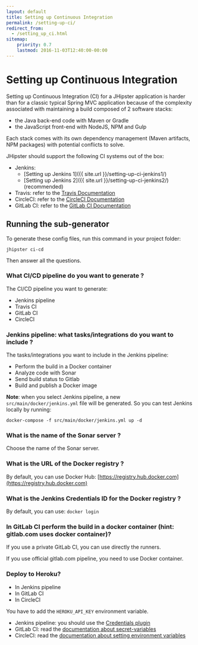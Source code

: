 ```yaml
---
layout: default
title: Setting up Continuous Integration
permalink: /setting-up-ci/
redirect_from:
  - /setting_up_ci.html
sitemap:
    priority: 0.7
    lastmod: 2016-11-03T12:40:00-00:00
---
```


# <i class="fa fa-stethoscope"></i> Setting up Continuous Integration

Setting up Continuous Integration (CI) for a JHipster application is harder than for a classic typical Spring MVC application because of the complexity associated with maintaining a build composed of 2 software stacks:

- the Java back-end code with Maven or Gradle
- the JavaScript front-end with NodeJS, NPM and Gulp

Each stack comes with its own dependency management (Maven artifacts, NPM packages) with potential conflicts to solve.

JHipster should support the following CI systems out of the box:

- Jenkins:
    - [Setting up Jenkins 1]({{ site.url }}/setting-up-ci-jenkins1/)
    - [Setting up Jenkins 2]({{ site.url }}/setting-up-ci-jenkins2/) (recommended)
- Travis: refer to the [Travis Documentation](https://docs.travis-ci.com/user/getting-started/)
- CircleCI: refer to the [CircleCI Documentation](https://circleci.com/docs/getting-started/)
- GitLab CI: refer to the [GitLab CI Documentation](https://about.gitlab.com/gitlab-ci/)

## Running the sub-generator

To generate these config files, run this command in your project folder:

`jhipster ci-cd`

Then answer all the questions.


### What CI/CD pipeline do you want to generate ?

The CI/CD pipeline you want to generate:

- Jenkins pipeline
- Travis CI
- GitLab CI
- CircleCI

### Jenkins pipeline: what tasks/integrations do you want to include ?

The tasks/integrations you want to include in the Jenkins pipeline:

- Perform the build in a Docker container
- Analyze code with Sonar
- Send build status to Gitlab
- Build and publish a Docker image

**Note**: when you select Jenkins pipeline, a new `src/main/docker/jenkins.yml` file will be generated.
So you can test Jenkins locally by running:

```
docker-compose -f src/main/docker/jenkins.yml up -d
```

### What is the name of the Sonar server ?

Choose the name of the Sonar server.

### What is the URL of the Docker registry ?

By default, you can use Docker Hub: [https://registry.hub.docker.com](https://registry.hub.docker.com)

### What is the Jenkins Credentials ID for the Docker registry ?

By default, you can use: `docker login`

### In GitLab CI perform the build in a docker container (hint: gitlab.com uses docker container)?

If you use a private GitLab CI, you can use directly the runners.

If you use official gitlab.com pipeline, you need to use Docker container.

### Deploy to Heroku?

- In Jenkins pipeline
- In GitLab CI
- In CircleCI

You have to add the `HEROKU_API_KEY` environment variable.

- Jenkins pipeline: you should use the [Credentials plugin](https://wiki.jenkins-ci.org/display/JENKINS/Credentials+Plugin)
- GitLab CI: read the [documentation about secret-variables](https://docs.gitlab.com/ce/ci/variables/#secret-variables)
- CircleCI: read the [documentation about setting environment variables](https://circleci.com/docs/environment-variables/#setting-environment-variables-for-all-commands-without-adding-them-to-git)
